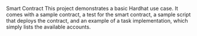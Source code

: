 Smart Contract
This project demonstrates a basic Hardhat use case. It comes with a sample contract, a test for the smart contract, a sample script that deploys the contract, and an example of a task implementation, which simply lists the available accounts.
